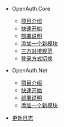 * OpenAuth.Core

  * [项目介绍](README.md)
  * [快速开始](core_start.md)
  * [部署说明](core_deploy.md)
  * [添加一个新模块](core_devnew.md)
  * [三方对接规范](thirdparty.md)
  * [登录方式切换](identity.md)

* OpenAuth.Net

  * [项目介绍](openauth_net.md)
  * [快速开始](getstart.md)
  * [部署说明](deploy.md)
  * [添加一个新模块](devnew.md)


* [更新日志](changelog.md)
